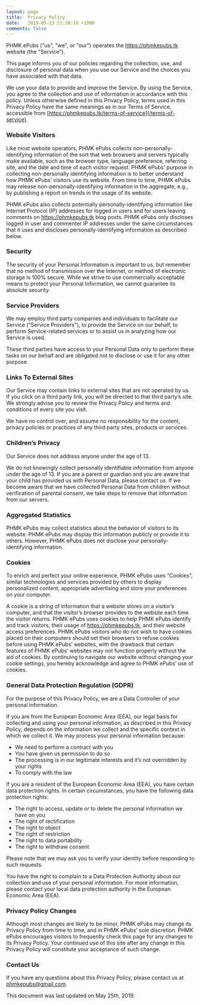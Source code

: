 ```yaml
---
layout: page
title:  Privacy Policy
date:   2019-05-22 21:38:10 +1000
comments: false
---
```


PHMK ePubs ("us", "we", or "our") operates the https://phmkepubs.tk website (the "Service").

This page informs you of our policies regarding the collection, use, and disclosure of personal data when you use our Service and the choices you have associated with that data.

We use your data to provide and improve the Service. By using the Service, you agree to the collection and use of information in accordance with this policy. Unless otherwise defined in this Privacy Policy, terms used in this Privacy Policy have the same meanings as in our Terms of Service, accessible from [https://phmkepubs.tk/terms-of-service](/terms-of-service).

<h3>Website Visitors</h3>

Like most website operators, PHMK ePubs collects non-personally-identifying information of the sort that web browsers and servers typically make available, such as the browser type, language preference, referring site, and the date and time of each visitor request. PHMK ePubs’ purpose in collecting non-personally identifying information is to better understand how PHMK ePubs’ visitors use its website. From time to time, PHMK ePubs may release non-personally-identifying information in the aggregate, e.g., by publishing a report on trends in the usage of its website.

PHMK ePubs also collects potentially personally-identifying information like Internet Protocol (IP) addresses for logged in users and for users leaving comments on https://phmkepubs.tk blog posts. PHMK ePubs only discloses logged in user and commenter IP addresses under the same circumstances that it uses and discloses personally-identifying information as described below.

<h3>Security</h3>

The security of your Personal Information is important to us, but remember that no method of transmission over the Internet, or method of electronic storage is 100% secure. While we strive to use commercially acceptable means to protect your Personal Information, we cannot guarantee its absolute security.

<h3>Service Providers</h3>

We may employ third party companies and individuals to facilitate our Service ("Service Providers"), to provide the Service on our behalf, to perform Service-related services or to assist us in analyzing how our Service is used.

These third parties have access to your Personal Data only to perform these tasks on our behalf and are obligated not to disclose or use it for any other purpose.

<h3>Links To External Sites</h3>

Our Service may contain links to external sites that are not operated by us. If you click on a third party link, you will be directed to that third party’s site. We strongly advise you to review the Privacy Policy and terms and conditions of every site you visit.

We have no control over, and assume no responsibility for the content, privacy policies or practices of any third party sites, products or services.

<h3>Children’s Privacy</h3>

Our Service does not address anyone under the age of 13.

We do not knowingly collect personally identifiable information from anyone under the age of 13. If you are a parent or guardian and you are aware that your child has provided us with Personal Data, please contact us. If we become aware that we have collected Personal Data from children without verification of parental consent, we take steps to remove that information from our servers.

<h3>Aggregated Statistics</h3>

PHMK ePubs may collect statistics about the behavior of visitors to its website. PHMK ePubs may display this information publicly or provide it to others. However, PHMK ePubs does not disclose your personally-identifying information.

<h3>Cookies</h3>

To enrich and perfect your online experience, PHMK ePubs uses “Cookies”, similar technologies and services provided by others to display personalized content, appropriate advertising and store your preferences on your computer.

A cookie is a string of information that a website stores on a visitor’s computer, and that the visitor’s browser provides to the website each time the visitor returns. PHMK ePubs uses cookies to help PHMK ePubs identify and track visitors, their usage of https://phmkepubs.tk, and their website access preferences. PHMK ePubs visitors who do not wish to have cookies placed on their computers should set their browsers to refuse cookies before using PHMK ePubs’ websites, with the drawback that certain features of PHMK ePubs’ websites may not function properly without the aid of cookies.
By continuing to navigate our website without changing your cookie settings, you hereby acknowledge and agree to PHMK ePubs’ use of cookies.

<h3>General Data Protection Regulation (GDPR)</h3>

For the purpose of this Privacy Policy, we are a Data Controller of your personal information.

If you are from the European Economic Area (EEA), our legal basis for collecting and using your personal information, as described in this Privacy Policy, depends on the information we collect and the specific context in which we collect it. We may process your personal information because:

- We need to perform a contract with you
- You have given us permission to do so
- The processing is in our legitimate interests and it’s not overridden by your rights
- To comply with the law

If you are a resident of the European Economic Area (EEA), you have certain data protection rights. In certain circumstances, you have the following data protection rights:

- The right to access, update or to delete the personal information we have on you
- The right of rectification
- The right to object
- The right of restriction
- The right to data portability
- The right to withdraw consent

Please note that we may ask you to verify your identity before responding to such requests.

You have the right to complain to a Data Protection Authority about our collection and use of your personal information. For more information, please contact your local data protection authority in the European Economic Area (EEA).

<h3>Privacy Policy Changes</h3>

Although most changes are likely to be minor, PHMK ePubs may change its Privacy Policy from time to time, and in PHMK ePubs’ sole discretion. PHMK ePubs encourages visitors to frequently check this page for any changes to its Privacy Policy. Your continued use of this site after any change in this Privacy Policy will constitute your acceptance of such change.

<h3>Contact Us</h3>

If you have any questions about this Privacy Policy, please contact us at phmkepubs@gmail.com.

This document was last updated on May 25th, 2019.